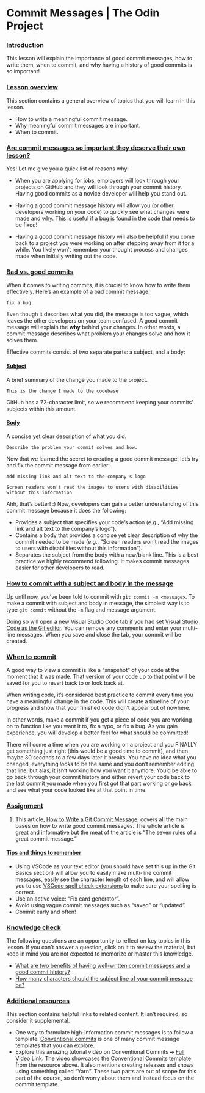 Commit Messages | The Odin Project
==================================

### [Introduction](\#introduction)

This lesson will explain the importance of good commit messages, how to write them, when to commit, and why having a history of good commits is so important!

### [Lesson overview](\#lesson-overview)

This section contains a general overview of topics that you will learn in this lesson.

- How to write a meaningful commit message.
- Why meaningful commit messages are important.
- When to commit.

### [Are commit messages so important they deserve their own lesson?](\#are-commit-messages-so-important-they-deserve-their-own-lesson)

Yes! Let me give you a quick list of reasons why:

- When you are applying for jobs, employers will look through your projects on GitHub and they will look through your commit history. Having good commits as a novice developer will help you stand out.

- Having a good commit message history will allow you (or other developers working on your code) to quickly see what changes were made and why. This is useful if a bug is found in the code that needs to be fixed!

- Having a good commit message history will also be helpful if you come back to a project you were working on after stepping away from it for a while. You likely won’t remember your thought process and changes made when initially writing out the code.


### [Bad vs. good commits](\#bad-vs-good-commits)

When it comes to writing commits, it is crucial to know how to write them effectively. Here’s an example of a bad commit message:

```
fix a bug

```

Even though it describes what you did, the message is too vague, which leaves the other developers on your team confused. A good commit message will explain the **why** behind your changes. In other words, a commit message describes what problem your changes solve and how it solves them.

Effective commits consist of two separate parts: a subject, and a body:

#### [Subject](\#subject)

A brief summary of the change you made to the project.

```
This is the change I made to the codebase

```

GitHub has a 72-character limit, so we recommend keeping your commits’ subjects within this amount.

#### [Body](\#body)

A concise yet clear description of what you did.

```
Describe the problem your commit solves and how.

```

Now that we learned the secret to creating a good commit message, let’s try and fix the commit message from earlier:

```
Add missing link and alt text to the company's logo

Screen readers won't read the images to users with disabilities without this information

```

Ahh, that’s better! :) Now, developers can gain a better understanding of this commit message because it does the following:

- Provides a subject that specifies your code’s action (e.g., “Add missing link and alt text to the company’s logo”).
- Contains a body that provides a concise yet clear description of why the commit needed to be made (e.g., “Screen readers won’t read the images to users with disabilities without this information”).
- Separates the subject from the body with a new/blank line. This is a best practice we highly recommend following. It makes commit messages easier for other developers to read.

### [How to commit with a subject and body in the message](\#how-to-commit-with-a-subject-and-body-in-the-message)

Up until now, you’ve been told to commit with `git commit -m <message>`. To make a commit with subject and body in message, the simplest way is to type `git commit` without the `-m` flag and message argument.

Doing so will open a new Visual Studio Code tab if you had [set Visual Studio Code as the Git editor](https://www.theodinproject.com/lessons/foundations-git-basics#changing-the-git-commit-message-editor). You can remove any comments and enter your multi-line messages. When you save and close the tab, your commit will be created.

### [When to commit](\#when-to-commit)

A good way to view a commit is like a “snapshot” of your code at the moment that it was made. That version of your code up to that point will be saved for you to revert back to or look back at.

When writing code, it’s considered best practice to commit every time you have a meaningful change in the code. This will create a timeline of your progress and show that your finished code didn’t appear out of nowhere.

In other words, make a commit if you get a piece of code you are working on to function like you want it to, fix a typo, or fix a bug. As you gain experience, you will develop a better feel for what should be committed!

There will come a time when you are working on a project and you FINALLY get something just right (this would be a good time to commit), and then maybe 30 seconds to a few days later it breaks. You have no idea what you changed, everything _looks_ to be the same and you don’t remember editing that line, but alas, it isn’t working how you want it anymore. You’d be able to go back through your commit history and either revert your code back to the last commit you made when you first got that part working or go back and see what your code looked like at that point in time.

### [Assignment](\#assignment)

1. This article, [How to Write a Git Commit Message](https://cbea.ms/git-commit), covers all the main bases on how to write good commit messages. The whole article is great and informative but the meat of the article is “The seven rules of a great commit message.”

#### [Tips and things to remember](\#tips-and-things-to-remember)

- Using VSCode as your text editor (you should have set this up in the Git Basics section) will allow you to easily make multi-line commit messages, easily see the character length of each line, and will allow you to use [VSCode spell check extensions](https://marketplace.visualstudio.com/items?itemName=streetsidesoftware.code-spell-checker) to make sure your spelling is correct.
- Use an active voice: “Fix card generator”.
- Avoid using vague commit messages such as “saved” or “updated”.
- Commit early and often!

### [Knowledge check](\#knowledge-check)

The following questions are an opportunity to reflect on key topics in this lesson. If you can’t answer a question, click on it to review the material, but keep in mind you are not expected to memorize or master this knowledge.

- [What are two benefits of having well-written commit messages and a good commit history?](https://cbea.ms/git-commit/#intro)
- [How many characters should the subject line of your commit message be?](https://cbea.ms/git-commit/#limit-50)

### [Additional resources](\#additional-resources)

This section contains helpful links to related content. It isn’t required, so consider it supplemental.

- One way to formulate high-information commit messages is to follow a template. [Conventional commits](https://www.conventionalcommits.org/en/v1.0.0/) is one of many commit message templates that you can explore.
- Explore this amazing tutorial video on Conventional Commits ➔ [Full Video Link](https://www.youtube.com/watch?v=OJqUWvmf4gg). The video showcases the Conventional Commits template from the resource above. It also mentions creating releases and shows using something called “Yarn”. These two parts are out of scope for this part of the course, so don’t worry about them and instead focus on the commit template.





